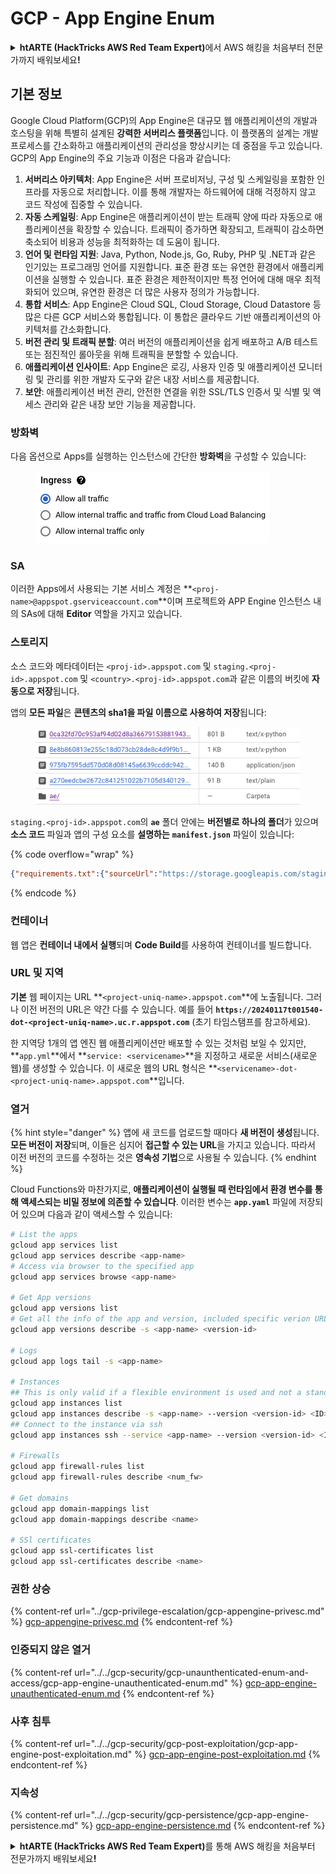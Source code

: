 # GCP - App Engine Enum

<details>

<summary><strong>htARTE (HackTricks AWS Red Team Expert)</strong>에서 AWS 해킹을 처음부터 전문가까지 배워보세요<strong>!</strong></summary>

HackTricks를 지원하는 다른 방법:

* HackTricks에서 **회사 광고를 보거나 HackTricks를 PDF로 다운로드**하려면 [**SUBSCRIPTION PLANS**](https://github.com/sponsors/carlospolop)를 확인하세요!
* [**공식 PEASS & HackTricks 스웨그**](https://peass.creator-spring.com)를 얻으세요.
* [**The PEASS Family**](https://opensea.io/collection/the-peass-family)를 발견하세요. 독점적인 [**NFTs**](https://opensea.io/collection/the-peass-family) 컬렉션입니다.
* 💬 [**Discord 그룹**](https://discord.gg/hRep4RUj7f) 또는 [**텔레그램 그룹**](https://t.me/peass)에 **참여**하거나 **Twitter** 🐦 [**@hacktricks_live**](https://twitter.com/hacktricks_live)**를** 팔로우하세요.
* **HackTricks**와 **HackTricks Cloud** github 저장소에 PR을 제출하여 자신의 해킹 기법을 공유하세요.

</details>

## 기본 정보 <a href="#reviewing-app-engine-configurations" id="reviewing-app-engine-configurations"></a>


Google Cloud Platform(GCP)의 App Engine은 대규모 웹 애플리케이션의 개발과 호스팅을 위해 특별히 설계된 **강력한 서버리스 플랫폼**입니다. 이 플랫폼의 설계는 개발 프로세스를 간소화하고 애플리케이션의 관리성을 향상시키는 데 중점을 두고 있습니다. GCP의 App Engine의 주요 기능과 이점은 다음과 같습니다:

1. **서버리스 아키텍처**: App Engine은 서버 프로비저닝, 구성 및 스케일링을 포함한 인프라를 자동으로 처리합니다. 이를 통해 개발자는 하드웨어에 대해 걱정하지 않고 코드 작성에 집중할 수 있습니다.
2. **자동 스케일링**: App Engine은 애플리케이션이 받는 트래픽 양에 따라 자동으로 애플리케이션을 확장할 수 있습니다. 트래픽이 증가하면 확장되고, 트래픽이 감소하면 축소되어 비용과 성능을 최적화하는 데 도움이 됩니다.
3. **언어 및 런타임 지원**: Java, Python, Node.js, Go, Ruby, PHP 및 .NET과 같은 인기있는 프로그래밍 언어를 지원합니다. 표준 환경 또는 유연한 환경에서 애플리케이션을 실행할 수 있습니다. 표준 환경은 제한적이지만 특정 언어에 대해 매우 최적화되어 있으며, 유연한 환경은 더 많은 사용자 정의가 가능합니다.
4. **통합 서비스**: App Engine은 Cloud SQL, Cloud Storage, Cloud Datastore 등 많은 다른 GCP 서비스와 통합됩니다. 이 통합은 클라우드 기반 애플리케이션의 아키텍처를 간소화합니다.
5. **버전 관리 및 트래픽 분할**: 여러 버전의 애플리케이션을 쉽게 배포하고 A/B 테스트 또는 점진적인 롤아웃을 위해 트래픽을 분할할 수 있습니다.
6. **애플리케이션 인사이트**: App Engine은 로깅, 사용자 인증 및 애플리케이션 모니터링 및 관리를 위한 개발자 도구와 같은 내장 서비스를 제공합니다.
7. **보안**: 애플리케이션 버전 관리, 안전한 연결을 위한 SSL/TLS 인증서 및 식별 및 액세스 관리와 같은 내장 보안 기능을 제공합니다.

### 방화벽

다음 옵션으로 Apps를 실행하는 인스턴스에 간단한 **방화벽**을 구성할 수 있습니다:

<figure><img src="../../../.gitbook/assets/image (3) (1) (2).png" alt=""><figcaption></figcaption></figure>

### SA

이러한 Apps에서 사용되는 기본 서비스 계정은 **`<proj-name>@appspot.gserviceaccount.com`**이며 프로젝트와 APP Engine 인스턴스 내의 SAs에 대해 **Editor** 역할을 가지고 있습니다.

### 스토리지

소스 코드와 메타데이터는 `<proj-id>.appspot.com` 및 `staging.<proj-id>.appspot.com` 및 `<country>.<proj-id>.appspot.com`과 같은 이름의 버킷에 **자동으로 저장**됩니다.

앱의 **모든 파일**은 **콘텐츠의 sha1을 파일 이름으로 사용하여 저장**됩니다:

<figure><img src="../../../.gitbook/assets/image (4) (6).png" alt=""><figcaption></figcaption></figure>

`staging.<proj-id>.appspot.com`의 **`ae`** 폴더 안에는 **버전별로 하나의 폴더**가 있으며 **소스 코드** 파일과 앱의 구성 요소를 **설명하는** **`manifest.json`** 파일이 있습니다:

{% code overflow="wrap" %}
```json
{"requirements.txt":{"sourceUrl":"https://storage.googleapis.com/staging.onboarding-host-98efbf97812843.appspot.com/a270eedcbe2672c841251022b7105d340129d108","sha1Sum":"a270eedc_be2672c8_41251022_b7105d34_0129d108"},"main_test.py":{"sourceUrl":"https://storage.googleapis.com/staging.onboarding-host-98efbf97812843.appspot.com/0ca32fd70c953af94d02d8a36679153881943f32","sha1Sum":"0ca32fd7_0c953af9_4d02d8a ...
```
{% endcode %}

### 컨테이너

웹 앱은 **컨테이너 내에서 실행**되며 **Code Build**를 사용하여 컨테이너를 빌드합니다.

### URL 및 지역

**기본** 웹 페이지는 URL **`<project-uniq-name>.appspot.com`**에 노출됩니다. 그러나 이전 버전의 URL은 약간 다를 수 있습니다. 예를 들어 **`https://20240117t001540-dot-<project-uniq-name>.uc.r.appspot.com`** (초기 타임스탬프를 참고하세요).

한 지역당 1개의 앱 엔진 웹 애플리케이션만 배포할 수 있는 것처럼 보일 수 있지만, **`app.yml`**에서 **`service: <servicename>`**을 지정하고 새로운 서비스(새로운 웹)를 생성할 수 있습니다. 이 새로운 웹의 URL 형식은 **`<servicename>-dot-<project-uniq-name>.appspot.com`**입니다.

### 열거

{% hint style="danger" %}
앱에 새 코드를 업로드할 때마다 **새 버전이 생성**됩니다. **모든 버전이 저장**되며, 이들은 심지어 **접근할 수 있는 URL**을 가지고 있습니다. 따라서 이전 버전의 코드를 수정하는 것은 **영속성 기법**으로 사용될 수 있습니다.
{% endhint %}

Cloud Functions와 마찬가지로, **애플리케이션이 실행될 때 런타임에서 환경 변수를 통해 액세스되는 비밀 정보에 의존할 수 있습니다**. 이러한 변수는 **`app.yaml`** 파일에 저장되어 있으며 다음과 같이 액세스할 수 있습니다:
```bash
# List the apps
gcloud app services list
gcloud app services describe <app-name>
# Access via browser to the specified app
gcloud app services browse <app-name>

# Get App versions
gcloud app versions list
# Get all the info of the app and version, included specific verion URL and the env
gcloud app versions describe -s <app-name> <version-id>

# Logs
gcloud app logs tail -s <app-name>

# Instances
## This is only valid if a flexible environment is used and not a standard one
gcloud app instances list
gcloud app instances describe -s <app-name> --version <version-id> <ID>
## Connect to the instance via ssh
gcloud app instances ssh --service <app-name> --version <version-id> <ID>

# Firewalls
gcloud app firewall-rules list
gcloud app firewall-rules describe <num_fw>

# Get domains
gcloud app domain-mappings list
gcloud app domain-mappings describe <name>

# SSl certificates
gcloud app ssl-certificates list
gcloud app ssl-certificates describe <name>
```
### 권한 상승

{% content-ref url="../gcp-privilege-escalation/gcp-appengine-privesc.md" %}
[gcp-appengine-privesc.md](../gcp-privilege-escalation/gcp-appengine-privesc.md)
{% endcontent-ref %}

### 인증되지 않은 열거

{% content-ref url="../../gcp-security/gcp-unaunthenticated-enum-and-access/gcp-app-engine-unauthenticated-enum.md" %}
[gcp-app-engine-unauthenticated-enum.md](../../gcp-security/gcp-unaunthenticated-enum-and-access/gcp-app-engine-unauthenticated-enum.md)
{% endcontent-ref %}

### 사후 침투

{% content-ref url="../../gcp-security/gcp-post-exploitation/gcp-app-engine-post-exploitation.md" %}
[gcp-app-engine-post-exploitation.md](../../gcp-security/gcp-post-exploitation/gcp-app-engine-post-exploitation.md)
{% endcontent-ref %}

### 지속성

{% content-ref url="../../gcp-security/gcp-persistence/gcp-app-engine-persistence.md" %}
[gcp-app-engine-persistence.md](../../gcp-security/gcp-persistence/gcp-app-engine-persistence.md)
{% endcontent-ref %}

<details>

<summary><strong>htARTE (HackTricks AWS Red Team Expert)</strong>를 통해 AWS 해킹을 처음부터 전문가까지 배워보세요<strong>!</strong></summary>

HackTricks를 지원하는 다른 방법:

* 회사를 **HackTricks에서 광고**하거나 **PDF로 HackTricks 다운로드**하려면 [**SUBSCRIPTION PLANS**](https://github.com/sponsors/carlospolop)를 확인하세요!
* [**공식 PEASS & HackTricks 상품**](https://peass.creator-spring.com)을 구매하세요.
* 독점적인 [**NFT**](https://opensea.io/collection/the-peass-family) 컬렉션인 [**The PEASS Family**](https://opensea.io/collection/the-peass-family)를 발견하세요.
* 💬 [**Discord 그룹**](https://discord.gg/hRep4RUj7f) 또는 [**텔레그램 그룹**](https://t.me/peass)에 **참여**하거나 **Twitter** 🐦 [**@hacktricks_live**](https://twitter.com/hacktricks_live)를 **팔로우**하세요.
* **HackTricks**와 **HackTricks Cloud** github 저장소에 PR을 제출하여 **해킹 기법을 공유**하세요.

</details>
